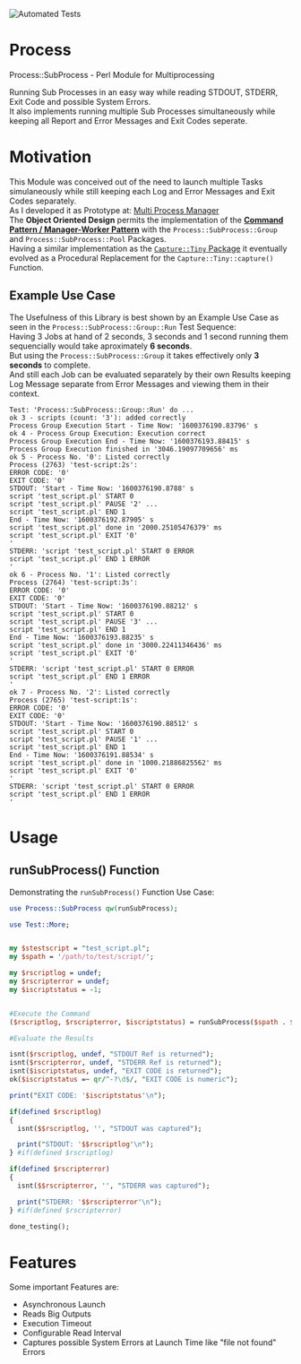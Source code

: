 ![Automated Tests](https://github.com/bodo-hugo-barwich/Process/workflows/Automated%20Tests/badge.svg)

# Process
Process::SubProcess - Perl Module for Multiprocessing 

Running Sub Processes in an easy way while reading STDOUT, STDERR, Exit Code and possible System Errors. \
It also implements running multiple Sub Processes simultaneously while keeping all Report and Error Messages and Exit Codes 
seperate.

# Motivation
This Module was conceived out of the need to launch multiple Tasks simulaneously while still keeping each Log and Error Messages and Exit Codes separately. \
As I developed it as Prototype at:
[Multi Process Manager](https://stackoverflow.com/questions/50177534/why-do-pipes-from-child-processes-break-sometimes-and-sometimes-not)\
The **Object Oriented Design** permits the implementation of the **[Command Pattern / Manager-Worker Pattern](https://en.wikipedia.org/wiki/Command_pattern)** with the `Process::SubProcess::Group` and `Process::SubProcess::Pool` Packages.\
Having a similar implementation as the [`Capture::Tiny` Package](https://metacpan.org/pod/Capture::Tiny) it eventually evolved as a Procedural Replacement for the `Capture::Tiny::capture()` Function. 

## Example Use Case
The Usefulness of this Library is best shown by an Example Use Case as seen in the `Process::SubProcess::Group::Run` Test Sequence:\
Having 3 Jobs at hand of 2 seconds, 3 seconds and 1 second running them sequencially would take aproximately **6 seconds**.\
But using the `Process::SubProcess::Group` it takes effectively only **3 seconds** to complete.\
And still each Job can be evaluated separately by their own Results keeping Log Message separate from Error Messages and viewing them in their context.
```
Test: 'Process::SubProcess::Group::Run' do ...
ok 3 - scripts (count: '3'): added correctly
Process Group Execution Start - Time Now: '1600376190.83796' s
ok 4 - Process Group Execution: Execution correct
Process Group Execution End - Time Now: '1600376193.88415' s
Process Group Execution finished in '3046.19097709656' ms
ok 5 - Process No. '0': Listed correctly
Process (2763) 'test-script:2s':
ERROR CODE: '0'
EXIT CODE: '0'
STDOUT: 'Start - Time Now: '1600376190.8788' s
script 'test_script.pl' START 0
script 'test_script.pl' PAUSE '2' ...
script 'test_script.pl' END 1
End - Time Now: '1600376192.87905' s
script 'test_script.pl' done in '2000.25105476379' ms
script 'test_script.pl' EXIT '0'
'
STDERR: 'script 'test_script.pl' START 0 ERROR
script 'test_script.pl' END 1 ERROR
'
ok 6 - Process No. '1': Listed correctly
Process (2764) 'test-script:3s':
ERROR CODE: '0'
EXIT CODE: '0'
STDOUT: 'Start - Time Now: '1600376190.88212' s
script 'test_script.pl' START 0
script 'test_script.pl' PAUSE '3' ...
script 'test_script.pl' END 1
End - Time Now: '1600376193.88235' s
script 'test_script.pl' done in '3000.22411346436' ms
script 'test_script.pl' EXIT '0'
'
STDERR: 'script 'test_script.pl' START 0 ERROR
script 'test_script.pl' END 1 ERROR
'
ok 7 - Process No. '2': Listed correctly
Process (2765) 'test-script:1s':
ERROR CODE: '0'
EXIT CODE: '0'
STDOUT: 'Start - Time Now: '1600376190.88512' s
script 'test_script.pl' START 0
script 'test_script.pl' PAUSE '1' ...
script 'test_script.pl' END 1
End - Time Now: '1600376191.88534' s
script 'test_script.pl' done in '1000.21886825562' ms
script 'test_script.pl' EXIT '0'
'
STDERR: 'script 'test_script.pl' START 0 ERROR
script 'test_script.pl' END 1 ERROR
'
```


# Usage
## runSubProcess() Function
Demonstrating the `runSubProcess()` Function Use Case:
```perl
use Process::SubProcess qw(runSubProcess);

use Test::More;


my $stestscript = "test_script.pl";
my $spath = '/path/to/test/script/';

my $rscriptlog = undef;
my $rscripterror = undef;
my $iscriptstatus = -1;


#Execute the Command
($rscriptlog, $rscripterror, $iscriptstatus) = runSubProcess($spath . $stestscript);

#Evaluate the Results

isnt($rscriptlog, undef, "STDOUT Ref is returned");
isnt($rscripterror, undef, "STDERR Ref is returned");
isnt($iscriptstatus, undef, "EXIT CODE is returned");
ok($iscriptstatus =~ qr/^-?\d$/, "EXIT CODE is numeric");

print("EXIT CODE: '$iscriptstatus'\n");

if(defined $rscriptlog)
{
  isnt($$rscriptlog, '', "STDOUT was captured");

  print("STDOUT: '$$rscriptlog'\n");
} #if(defined $rscriptlog)

if(defined $rscripterror)
{
  isnt($$rscripterror, '', "STDERR was captured");

  print("STDERR: '$$rscripterror'\n");
} #if(defined $rscripterror)

done_testing();
```

# Features
Some important Features are:
* Asynchronous Launch
* Reads Big Outputs
* Execution Timeout
* Configurable Read Interval
* Captures possible System Errors at Launch Time like "file not found" Errors
